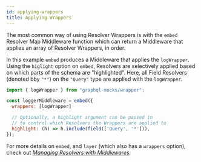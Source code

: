 ```yaml
---
id: applying-wrappers
title: Applying Wrappers
---
```


The most common way of using Resolver Wrappers is with the `embed` Resolver Map Middleware function which can return a
Middleware that applies an array of Resolver Wrappers, in order.

In this example `embed` produces a Middleware that applies the `logWrapper`. Using the `higlight` option on `embed`,
Resolvers are selectively applied based on which parts of the schema are "highlighted". Here, all Field Resolvers
(denoted bby `"*"`) on the `"Query"` type are applied with the `logWrapper`.

```js
import { logWrapper } from "graphql-mocks/wrapper";

const loggerMiddleware = embed({
  wrappers: [logWrapper]

  // Optionally, a highlight argument can be passed in
  // to control which Resolvers the Wrappers are applied to
  highlight: (h) => h.include(field(['Query', '*'])),
});
```

For more details on `embed`, and `layer` (which also has a `wrappers` option), check out [*Managing Resolvers with Middlewares*](/docs/resolver-map/managing-resolvers).
